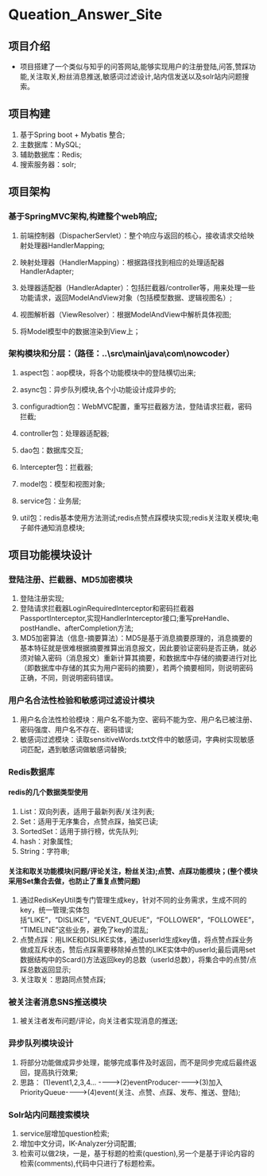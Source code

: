 # Queation_Answer_Site


## 项目介绍
* 项目搭建了一个类似与知乎的问答网站,能够实现用户的注册登陆,问答,赞踩功能,关注取关,粉丝消息推送,敏感词过滤设计,站内信发送以及solr站内问题搜索。


## 项目构建
1.  基于Spring boot + Mybatis 整合;
2.  主数据库：MySQL;
3.  辅助数据库：Redis;
4.  搜索服务器：solr;


## 项目架构

### 基于SpringMVC架构,构建整个web响应;

1.  前端控制器（DispacherServlet）：整个响应与返回的核心，接收请求交给映射处理器HandlerMapping;

2.  映射处理器（HandlerMapping）：根据路径找到相应的处理适配器HandlerAdapter;

3.  处理器适配器（HandlerAdapter）：包括拦截器/controller等，用来处理一些功能请求，返回ModelAndView对象（包括模型数据、逻辑视图名）;

4.  视图解析器（ViewResolver）：根据ModelAndView中解析具体视图;

5.  将Model模型中的数据渲染到View上；


### 架构模块和分层：（路径：..\src\main\java\com\nowcoder）

1.  aspect包：aop模块，将各个功能模块中的登陆横切出来;

2.  async包：异步队列模块,各个小功能设计成异步的;

3.  configuradtion包：WebMVC配置，重写拦截器方法，登陆请求拦截，密码拦截;

4.  controller包：处理器适配器;

5.  dao包：数据库交互;

6.  Intercepter包：拦截器;

7.  model包：模型和视图对象;

8.  service包：业务层;

9.  util包：redis基本使用方法测试;redis点赞点踩模块实现;redis关注取关模块;电子邮件通知消息模块;

## 项目功能模块设计


### 登陆注册、拦截器、MD5加密模块

1.  登陆注册实现;
2.  登陆请求拦截器LoginRequiredInterceptor和密码拦截器PassportInterceptor,实现HandlerInterceptor接口;重写preHandle、postHandle、afterCompletion方法;
3.  MD5加密算法（信息-摘要算法）：MD5是基于消息摘要原理的，消息摘要的基本特征就是很难根据摘要推算出消息报文，因此要验证密码是否正确，就必须对输入密码（消息报文）重新计算其摘要，和数据库中存储的摘要进行对比（即数据库中存储的其实为用户密码的摘要），若两个摘要相同，则说明密码正确，不同，则说明密码错误。

### 用户名合法性检验和敏感词过滤设计模块
1.  用户名合法性检验模块：用户名不能为空、密码不能为空、用户名已被注册、密码强度、用户名不存在、密码错误;
2.  敏感词过滤模块：读取sensitiveWords.txt文件中的敏感词，字典树实现敏感词匹配，遇到敏感词做敏感词替换;

### Redis数据库
####  redis的几个数据类型使用
1.  List：双向列表，适用于最新列表/关注列表;
2.  Set：适用于无序集合，点赞点踩，抽奖已读;
3.  SortedSet：适用于排行榜，优先队列;
4.  hash：对象属性;
5.  String：字符串;
#### 关注和取关功能模块(问题/评论关注，粉丝关注);点赞、点踩功能模块；(整个模块采用Set集合去做，也防止了重复点赞问题)
1.  通过RedisKeyUtil类专门管理生成key，针对不同的业务需求，生成不同的key，统一管理;实体包括“LIKE”，“DISLIKE”，“EVENT_QUEUE”，“FOLLOWER”，“FOLLOWEE”，“TIMELINE”这些业务，避免了key的混乱;
2.  点赞点踩：用LIKE和DISLIKE实体，通过userId生成key值，将点赞点踩业务做成互斥状态，赞后点踩需要移除掉点赞的LIKE实体中的userId;最后调用set数据结构中的Scard()方法返回key的总数（userId总数），将集合中的点赞/点踩总数返回显示;
3.  关注取关：思路同点赞点踩;
### 被关注者消息SNS推送模块
1.  被关注者发布问题/评论，向关注者实现消息的推送;
### 异步队列模块设计
1.  将部分功能做成异步处理，能够完成事件及时返回，而不是同步完成后最终返回，提高执行效果;
2.  思路：  (1)event1,2,3,4... ---->(2)eventProducer---->(3)加入PriorityQueue---->(4)event(关注、点赞、点踩、发布、推送、登陆);
### Solr站内问题搜索模块
1.  service层增加question检索;
2.  增加中文分词，IK-Analyzer分词配置;
3.  检索可以做2块，一是，基于标题的检索(question),另一个是基于评论内容的检索(comments),代码中只进行了标题检索。

